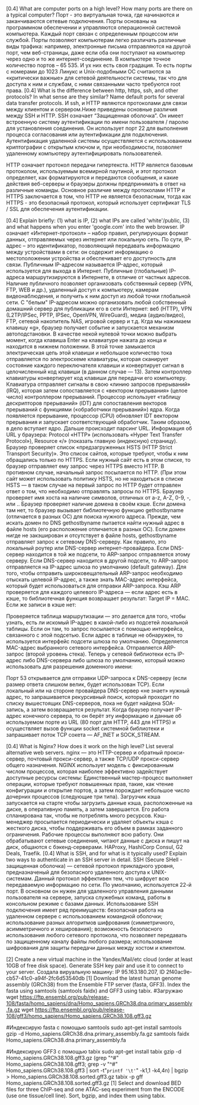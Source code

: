 [0.4] What are computer ports on a high level? How many ports are there on a typical computer? 
Порт - это виртуальная точка, где начинаются и заканчиваются сетевые подключения. Порты основаны на программном обеспечении и управляются операционной системой компьютера. Каждый порт связан с определенным процессом или службой. Порты позволяют компьютерам легко различать различные виды трафика: например, электронные письма отправляются на другой порт, чем веб-страницы, даже если оба они поступают на компьютер через одно и то же интернет-соединение. В компьютере точное количество портов – 65 535. И ух них есть своя градация. То есть порты с номерами до 1023 Линукс и Unix-подобными ОС считаются за «критически важные» для сетевой деятельности системы, так что для доступа к ним и службам, с ними связанными часто требуются root права.
[0.4] What is the difference between http, https, ssh, and other protocols? In what sense are they similar? Name default ports for several data transfer protocols. 
И ssh, и HTTP являются протоколами для связи между клиентом и сервером.Ниже приведены основные различия между SSH и HTTP.
SSH означает “Защищенная оболочка”. Он имеет встроенную систему аутентификации по имени пользователя / паролю для установления соединения. Он использует порт 22 для выполнения процесса согласования или аутентификации для подключения. Аутентификация удаленной системы осуществляется с использованием криптографии с открытым ключом и, при необходимости, позволяет удаленному компьютеру аутентифицировать пользователей.

HTTP означает протокол передачи гипертекста. HTTP является базовым протоколом, используемым всемирной паутиной, и этот протокол определяет, как форматируются и передаются сообщения, и какие действия веб-серверы и браузеры должны предпринимать в ответ на различные команды. Основное различие между протоколами HTTP и HTTPS заключается в том, что HTTP не является безопасным, тогда как HTTPS - это безопасный протокол, который использует сертификат TLS / SSL для обеспечения аутентификации.

[0.4] Explain briefly: (1) what is IP, (2) what IPs are called 'white'/public, (3) and what happens when you enter 'google.com' into the web browser.
IP означает «Интернет-протокол» – набор правил, регулирующих формат данных, отправляемых через интернет или локальную сеть. По сути, IP-адрес – это идентификатор, позволяющий передавать информацию между устройствами в сети: он содержит информацию о местоположении устройства и обеспечивает его доступность для связи.
Публичным IP-адресом называется IP-адрес, который используется для выхода в Интернет. Публичные (глобальные) IP-адреса маршрутизируются в Интернете, в отличие от частных адресов. Наличие публичного позволяет организовать собственный сервер (VPN, FTP, WEB и др.), удаленный доступ к компьютеру, камерам видеонаблюдения, и получить к ним доступ из любой точки глобальной сети. С "белым" IP-адресом можно организовать любой собственный домашний сервер для публикации его в сети Интернет: веб (HTTP), VPN (L2TP/IPSec, PPTP, IPSec, OpenVPN, WireGuard), медиа (аудио/видео), FTP, сетевой накопитель NAS, игровой сервер и т.д.
Кгда мы нажимаем клавишу «g», браузер получает событие и запускается механизм автоподстановки. В качестве некой нулевой точки можно выбрать момент, когда клавиша Enter на клавиатуре нажата до конца и находится в нижнем положении. В этой точке замыкается электрическая цепь этой клавиши и небольшое количество тока отправляется по электросхеме клавиатуры, которая сканирует состояние каждого переключателя клавиши и конвертирует сигнал в целочисленный код клавиши (в данном случае — 13). Затем контроллер клавиатуры конвертирует код клавиши для передачи его компьютеру. Клавиатура отправляет сигналы в свою «линию запросов прерываний» (IRQ), которая затем сопоставляется с «вектором прерывания» (целое число) контроллером прерываний. Процессор использует «таблицу дескрипторов прерываний» (IDT) для сопоставления векторов прерываний с функциями («обработчики прерываний») ядра. Когда появляется прерывание, процессор (CPU) обновляет IDT вектором прерывания и запускает соответствующий обработчик. Таким образом, в дело вступает ядро. Дальше происходит парсинг URL. Информация об URL у браузера: Protocol «HTTP» (использовать «Hyper Text Transfer Protocol»), Resource «/» (показать главную (индексную) страницу). Браузер проверяет список «предзагруженных HSTS (HTTP Strict Transport Security)». Это список сайтов, которые требуют, чтобы к ним обращались только по HTTPS. Если нужный сайт есть в этом списке, то браузер отправляет ему запрос через HTTPS вместо HTTP. В противном случае, начальный запрос посылается по HTTP. (При этом сайт может использовать политику HSTS, но не находиться в списке HSTS — в таком случае на первый запрос по HTTP будет отправлен ответ о том, что необходимо отправлять запросы по HTTPS. Браузер проверяет имя хоста на наличие символов, отличных от a-z, A-Z, 0-9, -, или .. Браузер проверяет наличие домена в своём кэше. Если домена там нет, то браузер вызывает библиотечную функцию gethostbyname (отличается в разных ОС) для поиска нужного адреса. Прежде, чем искать домен по DNS gethostbyname пытается найти нужный адрес в файле hosts (его расположение отличается в разных ОС). Если домен нигде не закэширован и отсутствует в файле hosts, gethostbyname отправляет запрос к сетевому DNS-серверу. Как правило, это локальный роутер или DNS-сервер интернет-провайдера. Если DNS-сервер находится в той же подсети, то ARP-запрос отправляется этому серверу. Если DNS-сервер находится в другой подсети, то ARP-запрос отправляется на IP-адрес шлюза по умолчанию (default gateway). Для того, чтобы отправить широковещательный ARP-запрос необходимо отыскать целевой IP-адрес, а также знать MAC-адрес интерфейса, который будет использоваться для отправки ARP-запроса. Кэш ARP проверяется для каждого целевого IP-адреса — если адрес есть в кэше, то библиотечная функция возвращает результат: Target IP = MAC.
Если же записи в кэше нет:

Проверяется таблица маршрутизации — это делается для того, чтобы узнать, есть ли искомый IP-адрес в какой-либо из подсетей локальной таблицы. Если он там, то запрос посылается с помощью интерфейса, связанного с этой подсетью. Если адрес в таблице не обнаружен, то используется интерфейс подсети шлюза по умолчанию. Определяется MAC-адрес выбранного сетевого интерфейса. Отправляется ARP-запрос (второй уровень стека). Теперь у сетевой библиотеки есть IP-адрес либо DNS-сервера либо шлюза по умолчанию, который можно использовать для разрешения доменного имени:

Порт 53 открывается для отправки UDP-запроса к DNS-серверу (если размер ответа слишком велик, будет использован TCP). Если локальный или на стороне провайдера DNS-сервер «не знает» нужный адрес, то запрашивается рекурсивный поиск, который проходит по списку вышестоящих DNS-серверов, пока не будет найдена SOA-запись, а затем возвращается результат. Когда браузер получает IP-адрес конечного сервера, то он берёт эту информацию и данные об используемом порте из URL (80 порт для HTTP, 443 для HTTPS) и осуществляет вызов функции socket системной библиотеки и запрашивает поток TCP сокета — AF_INET и SOCK_STREAM.

[0.4] What is Nginx? How does it work on the high level? List several alternative web servers. 
nginx — это HTTP-сервер и обратный прокси-сервер, почтовый прокси-сервер, а также TCP/UDP прокси-сервер общего назначения. NGINX использует модель с фиксированным числом процессов, которая наиболее эффективно задействует доступные ресурсы системы: Единственный мастер-процесс выполняет операции, которые требуют повышенных прав, такие, как чтение конфигурации и открытие портов, а затем порождает небольшое число дочерних процессов (следующие три типа). Загрузчик кэша запускается на старте чтобы загрузить данные кэша, расположенные на диске, в оперативную память, а затем завершается. Его работа спланирована так, чтобы не потреблять много ресурсов. Кэш-менеджер просыпается периодически и удаляет объекты кэша с жесткого диска, чтобы поддерживать его объем в рамках заданного ограничения. Рабочие процессы выполняют всю работу. Они обрабатывают сетевые соединения, читают данные с диска и пишут на диск, общаются с бэкенд-серверами. HAProxy, HashiCorp Consul, G2 Deals, Traefik.
[0.4] What is SSH, and for what is it typically used? Explain two ways to authenticate in an SSH server in detail. 
SSH (Secure SHell - защищенная оболочка) — сетевой протокол прикладного уровня, предназначеный для безопасного удаленного доступа к UNIX-системам. Данный протокол эффективен тем, что шифрует всю передаваемую информацию по сети. По умолчанию, используется 22-й порт. В основном он нужен для удаленного управления данными пользователя на сервере, запуска служебных команд, работы в консольном режиме с базами данных. Использование SSH подключения имеет ряд преимуществ: безопасная работа на удаленном сервере с использованием командной оболочки; использование разных алгоритмов шифрования (симметричного, асимметричного и хеширования); возможность безопасного использования любого сетевого протокола, что позволяет передавать по защищенному каналу файлы любого размера; использование шифрования для защиты передачи данных между хостом и клиентом.

[2] Create a new virtual machine in the Yandex/Mail/etc cloud (order at least 10GB of free disk space). 
Generate SSH key pair and use it to connect to your server. 
Создала вируальную машину: IP 95.163.180.207, ID 2f40ac9e-cb57-41c0-a94f-2fc6d53540db
[1] Download the latest human genome assembly (GRCh38) from the Ensemble FTP server (fasta, GFF3). 
Index the fasta using samtools (samtools faidx) and GFF3 using tabix.
#Загружаю
wget https://ftp.ensembl.org/pub/release-108/fasta/homo_sapiens/dna/Homo_sapiens.GRCh38.dna.primary_assembly.fa.gz
wget https://ftp.ensembl.org/pub/release-108/gff3/homo_sapiens/Homo_sapiens.GRCh38.108.gff3.gz

#Индексирую fasta с помощью samtools
sudo apt-get install samtools
gzip -d Homo_sapiens.GRCh38.dna.primary_assembly.fa.gz
samtools faidx Homo_sapiens.GRCh38.dna.primary_assembly.fa

#Индексирую GFF3 с помощью tabix
sudo apt-get install tabix
gzip -d Homo_sapiens.GRCh38.108.gff3.gz
(grep "^#" Homo_sapiens.GRCh38.108.gff3; grep -v "^#" Homo_sapiens.GRCh38.108.gff3 | sort -t"`printf '\t'`" -k1,1 -k4,4n) | bgzip > Homo_sapiens.GRCh38.108.sorted.gff3.gz
tabix -p gff Homo_sapiens.GRCh38.108.sorted.gff3.gz
[1] Select and download BED files for three ChIP-seq and one ATAC-seq experiment from the ENCODE (use one tissue/cell line). Sort, bgzip, and index them using tabix.
